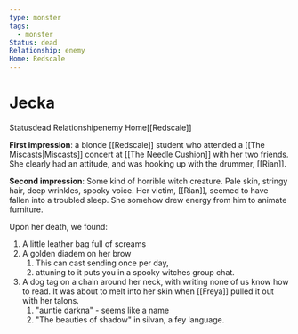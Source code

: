 ```yaml
---
type: monster
tags:
  - monster
Status: dead
Relationship: enemy
Home: Redscale
---
```


# Jecka
<span class="dataview inline-field"><span class="inline-field-key">Status</span><span class="inline-field-value">dead</span></span>
<span class="dataview inline-field"><span class="inline-field-key">Relationship</span><span class="inline-field-value">enemy</span></span>
<span class="dataview inline-field"><span class="inline-field-key">Home</span><span class="inline-field-value">[[Redscale]]</span></span>

**First impression**: a blonde [[Redscale]] student who attended a [[The Miscasts|Miscasts]] concert at [[The Needle Cushion]] with her two friends. She clearly had an attitude, and was hooking up with the drummer, [[Rian]].

**Second impression**: Some kind of horrible witch creature. Pale skin, stringy hair, deep wrinkles, spooky voice. Her victim, [[Rian]], seemed to have fallen into a troubled sleep. She somehow drew energy from him to animate furniture. 

Upon her death, we found:
1. A little leather bag full of screams
2. A golden diadem on her brow
	1. This can cast sending once per day, 
	2. attuning to it puts you in a spooky witches group chat. 
3. A dog tag on a chain around her neck, with writing none of us know how to read. It was about to melt into her skin when [[Freya]] pulled it out with her talons. 
	1. "auntie darkna" - seems like a name 
	2. "The beauties of shadow" in silvan, a fey language. 

